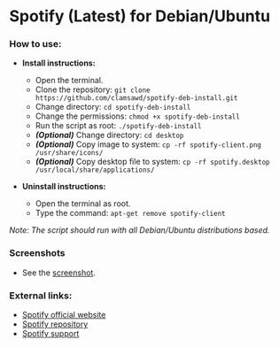 Spotify (Latest) for Debian/Ubuntu
==================================

### How to use:

  * **Install instructions:**
    * Open the terminal.
    * Clone the repository: `git clone https://github.com/clamsawd/spotify-deb-install.git`
    * Change directory: `cd spotify-deb-install`
    * Change the permissions: `chmod +x spotify-deb-install`
    * Run the script as root: `./spotify-deb-install`
    * _**(Optional)**_ Change directory: `cd desktop`
    * _**(Optional)**_ Copy image to system: `cp -rf spotify-client.png /usr/share/icons/`
    * _**(Optional)**_ Copy desktop file to system: `cp -rf spotify.desktop /usr/local/share/applications/`     

  * **Uninstall instructions:**
    * Open the terminal as root.
    * Type the command: `apt-get remove spotify-client`   

_Note: The script should run with all Debian/Ubuntu distributions based._

### Screenshots

  * See the [screenshot](https://raw.githubusercontent.com/clamsawd/spotify-deb-install/master/screenshots/screenshot.png).

### External links:

  * [Spotify official website](https://www.spotify.com/)
  * [Spotify repository](http://repository.spotify.com/pool/non-free/s/spotify-client)
  * [Spotify support](https://support.spotify.com)
